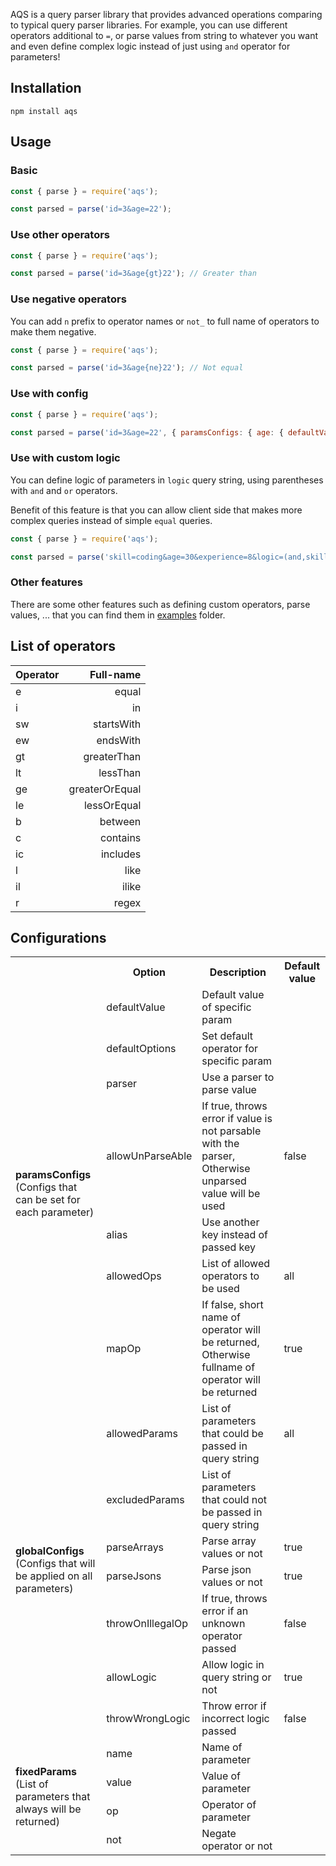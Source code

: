 AQS is a query parser library that provides advanced operations comparing to typical query parser libraries.
For example, you can use different operators additional to `=`, or parse values from string to whatever you want and even define complex logic instead of just using `and` operator for parameters!

## Installation

```npm
npm install aqs
```

## Usage

### Basic
```javascript
const { parse } = require('aqs');

const parsed = parse('id=3&age=22');
```

### Use other operators
```javascript
const { parse } = require('aqs');

const parsed = parse('id=3&age{gt}22'); // Greater than
```

### Use negative operators
You can add `n` prefix to operator names or `not_` to full name of operators to make them negative.
```javascript
const { parse } = require('aqs');

const parsed = parse('id=3&age{ne}22'); // Not equal
``` 

### Use with config
```javascript
const { parse } = require('aqs');

const parsed = parse('id=3&age=22', { paramsConfigs: { age: { defaultValue: 20 } } });
```

### Use with custom logic
You can define logic of parameters in `logic` query string, using parentheses with `and` and `or` operators.

Benefit of this feature is that you can allow client side that makes more complex queries instead of simple `equal` queries.
```javascript
const { parse } = require('aqs');

const parsed = parse('skill=coding&age=30&experience=8&logic=(and,skill,(or,age,experience))');   // skill==coding and (age==30 or experience==8)
```
### Other features
There are some other features such as defining custom operators, parse values, ... that you can find them in [examples](https://github.com/noorzaie/aqs/tree/master/examples) folder.

## List of operators

| Operator        | Full-name           |
| ------------- | -------------:|
| e      | equal |
| i      | in      |
| sw | startsWith      |
| ew | endsWith      |
| gt | greaterThan      |
| lt | lessThan      |
| ge | greaterOrEqual      |
| le | lessOrEqual      |
| b | between      |
| c | contains      |
| ic | includes      |
| l | like      |
| il | ilike      |
| r | regex      |

## Configurations

<table>
<tr>
<td></td>
<th>Option</th>
<th>Description</th>
<th>Default value</th>
</tr>
<tr><td rowspan="7"><b>paramsConfigs</b><br>(Configs that can be set for each parameter)</td>
<td>defaultValue</td><td>Default value of specific param</td><td></td></tr>
<tr><td>defaultOptions</td><td>Set default operator for specific param</td><td></td></tr>
<tr><td>parser</td><td>Use a parser to parse value</td><td></td></tr>
<tr><td>allowUnParseAble</td><td>If true, throws error if value is not parsable with the parser, Otherwise unparsed value will be used</td><td>false</td></tr>
<tr><td>alias</td><td>Use another key instead of passed key</td><td></td></tr>
<tr><td>allowedOps</td><td>List of allowed operators to be used</td><td>all</td></tr>
<tr><td>mapOp</td><td>If false, short name of operator will be returned, Otherwise fullname of operator will be returned</td><td>true</td></tr>

<tr><td rowspan="7"><b>globalConfigs</b><br>(Configs that will be applied on all parameters)</td>
<td>allowedParams</td><td>List of parameters that could be passed in query string</td><td>all</td></tr>
<tr><td>excludedParams</td><td>List of parameters that could not be passed in query string</td><td></td></tr>
<tr><td>parseArrays</td><td>Parse array values or not</td><td>true</td></tr>
<tr><td>parseJsons</td><td>Parse json values or not</td><td>true</td></tr>
<tr><td>throwOnIllegalOp</td><td>If true, throws error if an unknown operator passed</td><td>false</td></tr>
<tr><td>allowLogic</td><td>Allow logic in query string or not</td><td>true</td></tr>
<tr><td>throwWrongLogic</td><td>Throw error if incorrect logic passed</td><td>false</td></tr>

<tr><td rowspan="7"><b>fixedParams</b><br>(List of parameters that always will be returned)</td>
<td>name</td><td>Name of parameter</td><td></td></tr>
<tr><td>value</td><td>Value of parameter</td><td></td></tr>
<tr><td>op</td><td>Operator of parameter</td><td></td></tr>
<tr><td>not</td><td>Negate operator or not</td><td></td></tr>

</table>

